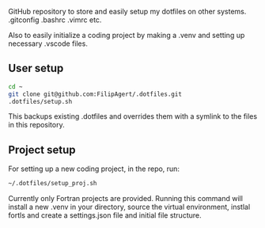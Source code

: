 GitHub repository to store and easily setup my dotfiles on other systems.
.gitconfig .bashrc .vimrc etc.

Also to easily initialize a coding project by making a .venv and setting up necessary .vscode files.

## User setup
```bash
cd ~
git clone git@github.com:FilipAgert/.dotfiles.git
.dotfiles/setup.sh
```
This backups existing .dotfiles and overrides them with a symlink to the files in this repository.


## Project setup
For setting up a new coding project, in the repo, run:
```bash
~/.dotfiles/setup_proj.sh
```
Currently only Fortran projects are provided. Running this command will install a new .venv in your directory, source the virtual environment,
instlal fortls and create a settings.json file and initial file structure.
